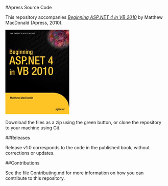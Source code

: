 #Apress Source Code

This repository accompanies [*Beginning ASP.NET 4 in VB 2010*](http://www.apress.com/9781430226116) by Matthew MacDonald (Apress, 2010).

![Cover image](9781430226116.jpg)

Download the files as a zip using the green button, or clone the repository to your machine using Git.

##Releases

Release v1.0 corresponds to the code in the published book, without corrections or updates.

##Contributions

See the file Contributing.md for more information on how you can contribute to this repository.
